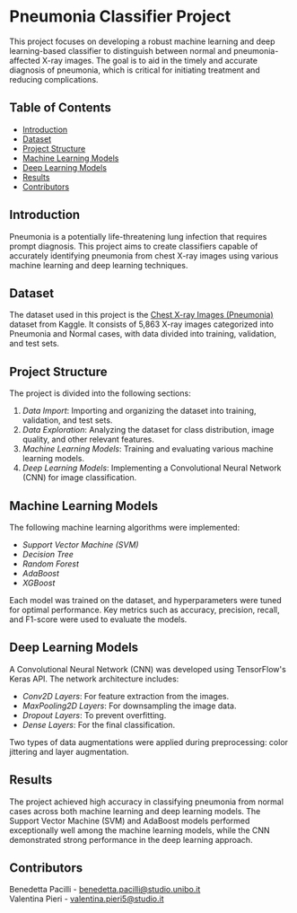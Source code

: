 # Pneumonia Classifier Project

This project focuses on developing a robust machine learning and deep learning-based classifier to distinguish between normal and pneumonia-affected X-ray images. The goal is to aid in the timely and accurate diagnosis of pneumonia, which is critical for initiating treatment and reducing complications.

## Table of Contents
- [Introduction](#introduction)
- [Dataset](#dataset)
- [Project Structure](#project-structure)
- [Machine Learning Models](#machine-learning-models)
- [Deep Learning Models](#deep-learning-models)
- [Results](#results)
- [Contributors](#contributors)

## Introduction

Pneumonia is a potentially life-threatening lung infection that requires prompt diagnosis. This project aims to create classifiers capable of accurately identifying pneumonia from chest X-ray images using various machine learning and deep learning techniques.

## Dataset

The dataset used in this project is the [Chest X-ray Images (Pneumonia)](https://www.kaggle.com/datasets/paultimothymooney/chest-xray-pneumonia) dataset from Kaggle. It consists of 5,863 X-ray images categorized into Pneumonia and Normal cases, with data divided into training, validation, and test sets.

## Project Structure

The project is divided into the following sections:

1. *Data Import*: Importing and organizing the dataset into training, validation, and test sets.
2. *Data Exploration*: Analyzing the dataset for class distribution, image quality, and other relevant features.
3. *Machine Learning Models*: Training and evaluating various machine learning models.
4. *Deep Learning Models*: Implementing a Convolutional Neural Network (CNN) for image classification.

## Machine Learning Models

The following machine learning algorithms were implemented:

- *Support Vector Machine (SVM)*
- *Decision Tree*
- *Random Forest*
- *AdaBoost*
- *XGBoost*

Each model was trained on the dataset, and hyperparameters were tuned for optimal performance. Key metrics such as accuracy, precision, recall, and F1-score were used to evaluate the models.

## Deep Learning Models

A Convolutional Neural Network (CNN) was developed using TensorFlow's Keras API. The network architecture includes:

- *Conv2D Layers*: For feature extraction from the images.
- *MaxPooling2D Layers*: For downsampling the image data.
- *Dropout Layers*: To prevent overfitting.
- *Dense Layers*: For the final classification.

Two types of data augmentations were applied during preprocessing: color jittering and layer augmentation.

## Results

The project achieved high accuracy in classifying pneumonia from normal cases across both machine learning and deep learning models. The Support Vector Machine (SVM) and AdaBoost models performed exceptionally well among the machine learning models, while the CNN demonstrated strong performance in the deep learning approach.

## Contributors
Benedetta Pacilli - benedetta.pacilli@studio.unibo.it <br>
Valentina Pieri - valentina.pieri5@studio.it

